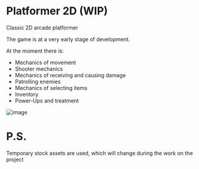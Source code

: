 # Platformer 2D (WIP)

Classic 2D arcade platformer



The game is at a very early stage of development.

At the moment there is:
* Mechanics of movement
* Shooter mechanics
* Mechanics of receiving and causing damage
* Patrolling enemies
* Mechanics of selecting items
* Inventory
* Power-Ups and treatment

![image](https://user-images.githubusercontent.com/56506134/124391168-ffb4bd80-dcf7-11eb-9bfe-105b211c7343.png)

 
# P.S.
Temporary stock assets are used, which will change during the work on the project
